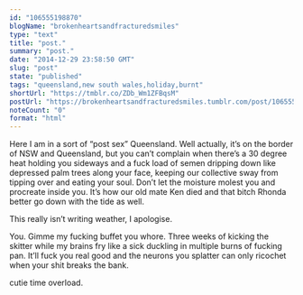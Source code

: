 ```yaml
---
id: "106555198870"
blogName: "brokenheartsandfracturedsmiles"
type: "text"
title: "post."
summary: "post."
date: "2014-12-29 23:58:50 GMT"
slug: "post"
state: "published"
tags: "queensland,new south wales,holiday,burnt"
shortUrl: "https://tmblr.co/ZDb_Wm1ZFBqsM"
postUrl: "https://brokenheartsandfracturedsmiles.tumblr.com/post/106555198870/post"
noteCount: "0"
format: "html"
---
```


Here I am in a sort of “post sex” Queensland. Well actually, it’s on the border of NSW and Queensland, but you can’t complain when there’s a 30 degree heat holding you sideways and a fuck load of semen dripping down like depressed palm trees along your face, keeping our collective sway from tipping over and eating your soul. Don’t let the moisture molest you and procreate inside you. It’s how our old mate Ken died and that bitch Rhonda better go down with the tide as well. 

This really isn’t writing weather, I apologise.

You. Gimme my fucking buffet you whore. Three weeks of kicking the skitter while my brains fry like a sick duckling in multiple burns of fucking pan. It’ll fuck you real good and the neurons you splatter can only ricochet when your shit breaks the bank. 

cutie time overload.